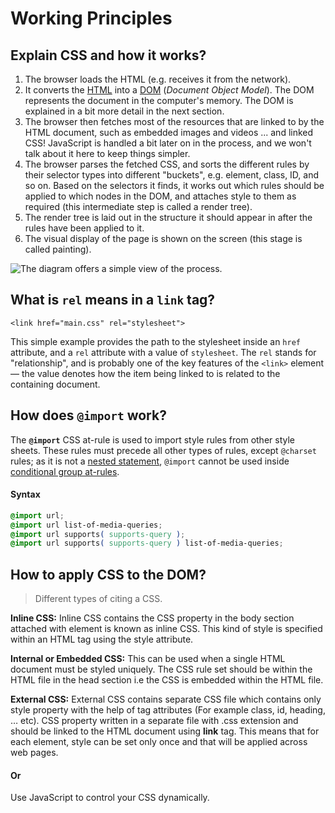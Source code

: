 # Working Principles

## Explain CSS and how it works?

1. The browser loads the HTML (e.g. receives it from the network).
2. It converts the [HTML](https://developer.mozilla.org/en-US/docs/Glossary/HTML) into a [DOM](https://developer.mozilla.org/en-US/docs/Glossary/DOM) (_Document Object Model_). The DOM represents the document in the computer's memory. The DOM is explained in a bit more detail in the next section.
3. The browser then fetches most of the resources that are linked to by the HTML document, such as embedded images and videos ... and linked CSS! JavaScript is handled a bit later on in the process, and we won't talk about it here to keep things simpler.
4. The browser parses the fetched CSS, and sorts the different rules by their selector types into different "buckets", e.g. element, class, ID, and so on. Based on the selectors it finds, it works out which rules should be applied to which nodes in the DOM, and attaches style to them as required (this intermediate step is called a render tree).
5. The render tree is laid out in the structure it should appear in after the rules have been applied to it.
6. The visual display of the page is shown on the screen (this stage is called painting).

![The diagram offers a simple view of the process.](https://mdn.mozillademos.org/files/11781/rendering.svg)

## What is `rel` means in a `link` tag?

```markup
<link href="main.css" rel="stylesheet">
```

This simple example provides the path to the stylesheet inside an `href` attribute, and a `rel` attribute with a value of `stylesheet`. The `rel` stands for "relationship", and is probably one of the key features of the `<link>` element — the value denotes how the item being linked to is related to the containing document.&#x20;

## How does `@import` work?

The **`@import`** CSS at-rule is used to import style rules from other style sheets. These rules must precede all other types of rules, except `@charset` rules; as it is not a [nested statement](https://developer.mozilla.org/en-US/docs/Web/CSS/Syntax#nested_statements), `@import` cannot be used inside [conditional group at-rules](https://developer.mozilla.org/en-US/docs/Web/CSS/At-rule#Conditional_Group_Rules).

#### Syntax

```css
@import url;
@import url list-of-media-queries;
@import url supports( supports-query );
@import url supports( supports-query ) list-of-media-queries;
```

## How to apply CSS to the DOM?

> Different types of citing a CSS.

**Inline CSS:** Inline CSS contains the CSS property in the body section attached with element is known as inline CSS. This kind of style is specified within an HTML tag using the style attribute.

**Internal or Embedded CSS:** This can be used when a single HTML document must be styled uniquely. The CSS rule set should be within the HTML file in the head section i.e the CSS is embedded within the HTML file.

**External CSS:** External CSS contains separate CSS file which contains only style property with the help of tag attributes (For example class, id, heading, … etc). CSS property written in a separate file with .css extension and should be linked to the HTML document using **link** tag. This means that for each element, style can be set only once and that will be applied across web pages.

#### Or

Use JavaScript to control your CSS dynamically.
